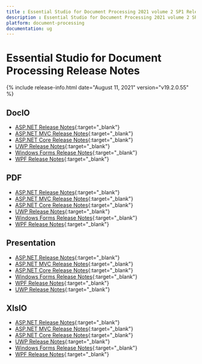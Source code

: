 ```yaml
---
title : Essential Studio for Document Processing 2021 volume 2 SP1 Release Notes  
description : Essential Studio for Document Processing 2021 volume 2 SP1 Release Notes  
platform: document-processing
documentation: ug
---
```


# Essential Studio for Document Processing  Release Notes  

{% include release-info.html date="August 11, 2021" version="v19.2.0.55" %} 

## DocIO

* [ASP.NET Release Notes](/aspnet/release-notes/v19.2.0.55#docio){:target="_blank"}
* [ASP.NET MVC Release Notes](/aspnetmvc/release-notes/v19.2.0.55#docio){:target="_blank"}
* [ASP.NET Core Release Notes](/aspnet-core/release-notes/v19.2.0.55#docio){:target="_blank"}
* [UWP Release Notes](/uwp/release-notes/v19.2.0.55#docio){:target="_blank"}
* [Windows Forms Release Notes](/windowsforms/release-notes/v19.2.0.55#docio){:target="_blank"}
* [WPF Release Notes](/wpf/release-notes/v19.2.0.55#docio){:target="_blank"}


## PDF

* [ASP.NET Release Notes](/aspnet/release-notes/v19.2.0.55#pdf){:target="_blank"}
* [ASP.NET MVC Release Notes](/aspnetmvc/release-notes/v19.2.0.55#pdf){:target="_blank"}
* [ASP.NET Core Release Notes](/aspnet-core/release-notes/v19.2.0.55#pdf){:target="_blank"}
* [UWP Release Notes](/uwp/release-notes/v19.2.0.55#pdf){:target="_blank"}
* [Windows Forms Release Notes](/windowsforms/release-notes/v19.2.0.55#pdf){:target="_blank"}
* [WPF Release Notes](/wpf/release-notes/v19.2.0.55#pdf){:target="_blank"}


## Presentation

* [ASP.NET Release Notes](/aspnet/release-notes/v19.2.0.55#presentation){:target="_blank"}
* [ASP.NET MVC Release Notes](/aspnetmvc/release-notes/v19.2.0.55#presentation){:target="_blank"}
* [ASP.NET Core Release Notes](/aspnet-core/release-notes/v19.2.0.55#presentation){:target="_blank"}
* [Windows Forms Release Notes](/windowsforms/release-notes/v19.2.0.55#presentation){:target="_blank"}
* [WPF Release Notes](/wpf/release-notes/v19.2.0.55#presentation){:target="_blank"}
* [UWP Release Notes](/uwp/release-notes/v19.2.0.55#presentation){:target="_blank"}


## XlsIO

* [ASP.NET Release Notes](/aspnet/release-notes/v19.2.0.55#xlsio){:target="_blank"}
* [ASP.NET MVC Release Notes](/aspnetmvc/release-notes/v19.2.0.55#xlsio){:target="_blank"}
* [ASP.NET Core Release Notes](/aspnet-core/release-notes/v19.2.0.55#xlsio){:target="_blank"}
* [UWP Release Notes](/uwp/release-notes/v19.2.0.55#xlsio){:target="_blank"}
* [Windows Forms Release Notes](/windowsforms/release-notes/v19.2.0.55#xlsio){:target="_blank"}
* [WPF Release Notes](/wpf/release-notes/v19.2.0.55#xlsio){:target="_blank"}